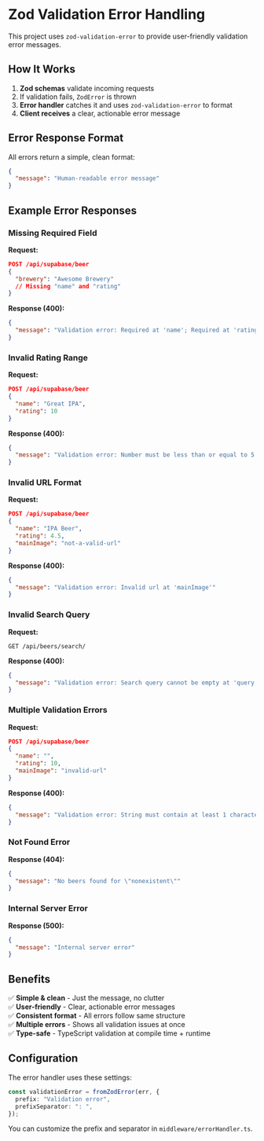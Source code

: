 # Zod Validation Error Handling

This project uses `zod-validation-error` to provide user-friendly validation error messages.

## How It Works

1. **Zod schemas** validate incoming requests
2. If validation fails, `ZodError` is thrown
3. **Error handler** catches it and uses `zod-validation-error` to format
4. **Client receives** a clear, actionable error message

## Error Response Format

All errors return a simple, clean format:

```json
{
  "message": "Human-readable error message"
}
```

## Example Error Responses

### Missing Required Field

**Request:**

```json
POST /api/supabase/beer
{
  "brewery": "Awesome Brewery"
  // Missing "name" and "rating"
}
```

**Response (400):**

```json
{
  "message": "Validation error: Required at 'name'; Required at 'rating'"
}
```

### Invalid Rating Range

**Request:**

```json
POST /api/supabase/beer
{
  "name": "Great IPA",
  "rating": 10
}
```

**Response (400):**

```json
{
  "message": "Validation error: Number must be less than or equal to 5 at 'rating'"
}
```

### Invalid URL Format

**Request:**

```json
POST /api/supabase/beer
{
  "name": "IPA Beer",
  "rating": 4.5,
  "mainImage": "not-a-valid-url"
}
```

**Response (400):**

```json
{
  "message": "Validation error: Invalid url at 'mainImage'"
}
```

### Invalid Search Query

**Request:**

```
GET /api/beers/search/
```

**Response (400):**

```json
{
  "message": "Validation error: Search query cannot be empty at 'query'"
}
```

### Multiple Validation Errors

**Request:**

```json
POST /api/supabase/beer
{
  "name": "",
  "rating": 10,
  "mainImage": "invalid-url"
}
```

**Response (400):**

```json
{
  "message": "Validation error: String must contain at least 1 character(s) at 'name'; Number must be less than or equal to 5 at 'rating'; Invalid url at 'mainImage'"
}
```

### Not Found Error

**Response (404):**

```json
{
  "message": "No beers found for \"nonexistent\""
}
```

### Internal Server Error

**Response (500):**

```json
{
  "message": "Internal server error"
}
```

## Benefits

✅ **Simple & clean** - Just the message, no clutter  
✅ **User-friendly** - Clear, actionable error messages  
✅ **Consistent format** - All errors follow same structure  
✅ **Multiple errors** - Shows all validation issues at once  
✅ **Type-safe** - TypeScript validation at compile time + runtime

## Configuration

The error handler uses these settings:

```typescript
const validationError = fromZodError(err, {
  prefix: "Validation error",
  prefixSeparator: ": ",
});
```

You can customize the prefix and separator in `middleware/errorHandler.ts`.

